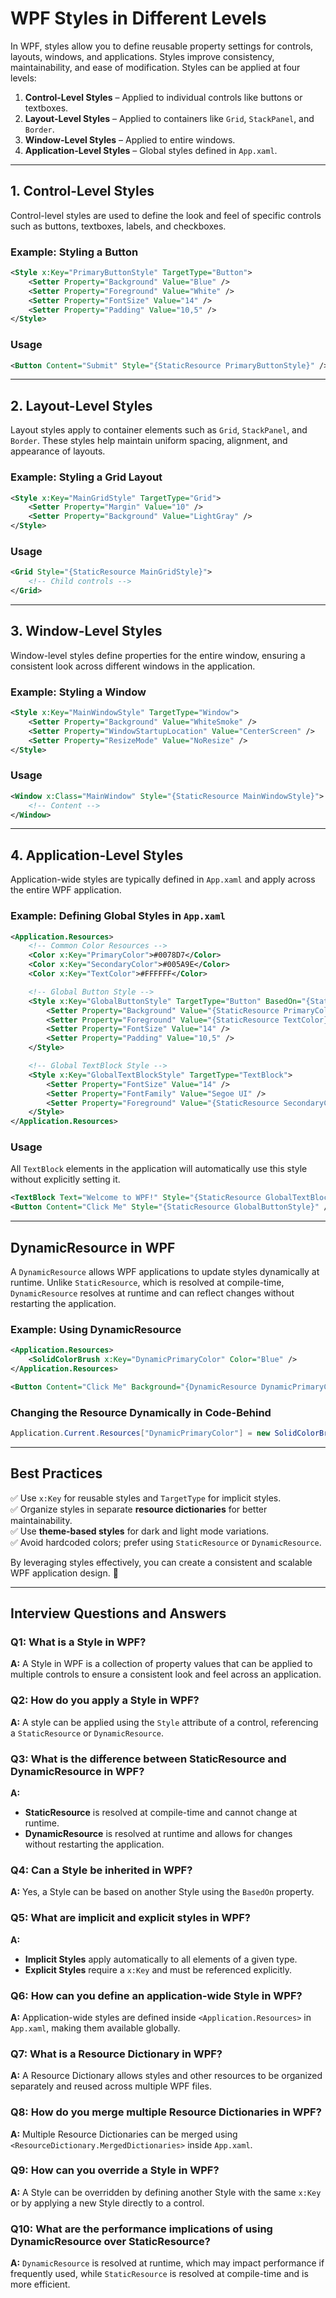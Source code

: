 # WPF Styles in Different Levels

In WPF, styles allow you to define reusable property settings for controls, layouts, windows, and applications. Styles improve consistency, maintainability, and ease of modification. Styles can be applied at four levels:

1. **Control-Level Styles** – Applied to individual controls like buttons or textboxes.
2. **Layout-Level Styles** – Applied to containers like `Grid`, `StackPanel`, and `Border`.
3. **Window-Level Styles** – Applied to entire windows.
4. **Application-Level Styles** – Global styles defined in `App.xaml`.

---

## **1. Control-Level Styles**
Control-level styles are used to define the look and feel of specific controls such as buttons, textboxes, labels, and checkboxes.

### **Example: Styling a Button**
```xml
<Style x:Key="PrimaryButtonStyle" TargetType="Button">
    <Setter Property="Background" Value="Blue" />
    <Setter Property="Foreground" Value="White" />
    <Setter Property="FontSize" Value="14" />
    <Setter Property="Padding" Value="10,5" />
</Style>
```

### **Usage**
```xml
<Button Content="Submit" Style="{StaticResource PrimaryButtonStyle}" />
```

---

## **2. Layout-Level Styles**
Layout styles apply to container elements such as `Grid`, `StackPanel`, and `Border`. These styles help maintain uniform spacing, alignment, and appearance of layouts.

### **Example: Styling a Grid Layout**
```xml
<Style x:Key="MainGridStyle" TargetType="Grid">
    <Setter Property="Margin" Value="10" />
    <Setter Property="Background" Value="LightGray" />
</Style>
```

### **Usage**
```xml
<Grid Style="{StaticResource MainGridStyle}">
    <!-- Child controls -->
</Grid>
```

---

## **3. Window-Level Styles**
Window-level styles define properties for the entire window, ensuring a consistent look across different windows in the application.

### **Example: Styling a Window**
```xml
<Style x:Key="MainWindowStyle" TargetType="Window">
    <Setter Property="Background" Value="WhiteSmoke" />
    <Setter Property="WindowStartupLocation" Value="CenterScreen" />
    <Setter Property="ResizeMode" Value="NoResize" />
</Style>
```

### **Usage**
```xml
<Window x:Class="MainWindow" Style="{StaticResource MainWindowStyle}">
    <!-- Content -->
</Window>
```

---

## **4. Application-Level Styles**
Application-wide styles are typically defined in `App.xaml` and apply across the entire WPF application.

### **Example: Defining Global Styles in `App.xaml`**
```xml
<Application.Resources>
    <!-- Common Color Resources -->
    <Color x:Key="PrimaryColor">#0078D7</Color>
    <Color x:Key="SecondaryColor">#005A9E</Color>
    <Color x:Key="TextColor">#FFFFFF</Color>

    <!-- Global Button Style -->
    <Style x:Key="GlobalButtonStyle" TargetType="Button" BasedOn="{StaticResource {x:Type Button}}">
        <Setter Property="Background" Value="{StaticResource PrimaryColor}" />
        <Setter Property="Foreground" Value="{StaticResource TextColor}" />
        <Setter Property="FontSize" Value="14" />
        <Setter Property="Padding" Value="10,5" />
    </Style>

    <!-- Global TextBlock Style -->
    <Style x:Key="GlobalTextBlockStyle" TargetType="TextBlock">
        <Setter Property="FontSize" Value="14" />
        <Setter Property="FontFamily" Value="Segoe UI" />
        <Setter Property="Foreground" Value="{StaticResource SecondaryColor}" />
    </Style>
</Application.Resources>
```

### **Usage**
All `TextBlock` elements in the application will automatically use this style without explicitly setting it.

```xml
<TextBlock Text="Welcome to WPF!" Style="{StaticResource GlobalTextBlockStyle}" />
<Button Content="Click Me" Style="{StaticResource GlobalButtonStyle}" />
```

---

## **DynamicResource in WPF**
A `DynamicResource` allows WPF applications to update styles dynamically at runtime. Unlike `StaticResource`, which is resolved at compile-time, `DynamicResource` resolves at runtime and can reflect changes without restarting the application.

### **Example: Using DynamicResource**
```xml
<Application.Resources>
    <SolidColorBrush x:Key="DynamicPrimaryColor" Color="Blue" />
</Application.Resources>

<Button Content="Click Me" Background="{DynamicResource DynamicPrimaryColor}" />
```

### **Changing the Resource Dynamically in Code-Behind**
```csharp
Application.Current.Resources["DynamicPrimaryColor"] = new SolidColorBrush(Colors.Red);
```

---

## **Best Practices**
✅ Use `x:Key` for reusable styles and `TargetType` for implicit styles.  
✅ Organize styles in separate **resource dictionaries** for better maintainability.  
✅ Use **theme-based styles** for dark and light mode variations.  
✅ Avoid hardcoded colors; prefer using `StaticResource` or `DynamicResource`.  

By leveraging styles effectively, you can create a consistent and scalable WPF application design. 🚀

---

## **Interview Questions and Answers**

### **Q1: What is a Style in WPF?**
**A:** A Style in WPF is a collection of property values that can be applied to multiple controls to ensure a consistent look and feel across an application.

### **Q2: How do you apply a Style in WPF?**
**A:** A style can be applied using the `Style` attribute of a control, referencing a `StaticResource` or `DynamicResource`.

### **Q3: What is the difference between StaticResource and DynamicResource in WPF?**
**A:** 
- **StaticResource** is resolved at compile-time and cannot change at runtime.
- **DynamicResource** is resolved at runtime and allows for changes without restarting the application.

### **Q4: Can a Style be inherited in WPF?**
**A:** Yes, a Style can be based on another Style using the `BasedOn` property.

### **Q5: What are implicit and explicit styles in WPF?**
**A:** 
- **Implicit Styles** apply automatically to all elements of a given type.
- **Explicit Styles** require a `x:Key` and must be referenced explicitly.

### **Q6: How can you define an application-wide Style in WPF?**
**A:** Application-wide styles are defined inside `<Application.Resources>` in `App.xaml`, making them available globally.

### **Q7: What is a Resource Dictionary in WPF?**
**A:** A Resource Dictionary allows styles and other resources to be organized separately and reused across multiple WPF files.

### **Q8: How do you merge multiple Resource Dictionaries in WPF?**
**A:** Multiple Resource Dictionaries can be merged using `<ResourceDictionary.MergedDictionaries>` inside `App.xaml`.

### **Q9: How can you override a Style in WPF?**
**A:** A Style can be overridden by defining another Style with the same `x:Key` or by applying a new Style directly to a control.

### **Q10: What are the performance implications of using DynamicResource over StaticResource?**
**A:** `DynamicResource` is resolved at runtime, which may impact performance if frequently used, while `StaticResource` is resolved at compile-time and is more efficient.
